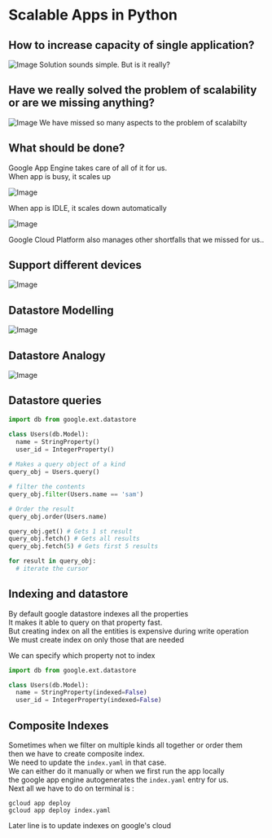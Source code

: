 # Scalable Apps in Python

## How to increase capacity of single application?

![Image](../master/assets/increase_capacity.png?raw=true)
Solution sounds simple. But is it really?  

## Have we really solved the problem of scalability or are we missing anything?

![Image](../master/assets/is_problem_solved.png?raw=true)
We have missed so many aspects to the problem of scalabilty  

## What should be done?  

Google App Engine takes care of all of it for us.  
When app is busy, it scales up  

![Image](../master/assets/scale_up.png?raw=true)  

When app is IDLE, it scales down automatically  

![Image](../master/assets/scale_down.png?raw=true)  

Google Cloud Platform also manages other shortfalls that we missed for us..  

## Support different devices

![Image](../master/assets/cloud_endpoints.png?raw=true)  

## Datastore Modelling

![Image](../master/assets/datastore_modelling.png?raw=true)  

## Datastore Analogy

![Image](../master/assets/datastore_analogy.png?raw=true)  

## Datastore queries

```python
import db from google.ext.datastore

class Users(db.Model):
  name = StringProperty()
  user_id = IntegerProperty()
  
# Makes a query object of a kind
query_obj = Users.query()

# filter the contents
query_obj.filter(Users.name == 'sam')

# Order the result
query_obj.order(Users.name)

query_obj.get() # Gets 1 st result
query_obj.fetch() # Gets all results
query_obj.fetch(5) # Gets first 5 results

for result in query_obj:
  # iterate the cursor

```

## Indexing and datastore
By default google datastore indexes all the properties  
It makes it able to query on that property fast.  
But creating index on all the entities is expensive during write operation  
We must create index on only those that are needed  

We can specify which property not to index  

```python
import db from google.ext.datastore

class Users(db.Model):
  name = StringProperty(indexed=False)
  user_id = IntegerProperty(indexed=False)
```

## Composite Indexes

Sometimes when we filter on multiple kinds all together or order them  
then we have to create composite index.  
We need to update the `index.yaml` in that case.  
We can either do it manually or when we first run the app locally  
the google app engine autogenerates the `index.yaml` entry for us.  
Next all we have to do on terminal is :  
```
gcloud app deploy
gcloud app deploy index.yaml
```
Later line is to update indexes on google's cloud
